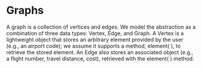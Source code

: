 # Graphs
A graph is a collection of vertices and edges. We model the abstraction as a combination of three data types: Vertex, Edge, and Graph. A Vertex is a lightweight
object that stores an arbitrary element provided by the user (e.g., an airport code);
we assume it supports a method, element( ), to retrieve the stored element. An
Edge also stores an associated object (e.g., a flight number, travel distance, cost),
retrieved with the element( ) method.
